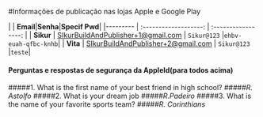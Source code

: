 #Informações de publicação nas lojas Apple e Google Play


|   |  **Email**|**Senha**|**Specif Pwd**|
|--------- | :-------------------: | :-----------------: |
| **Sikur** | SIkurBuildAndPublisher+1@gmail.com | `Sikur@123` |`ehbv-euah-qfbc-knhb`|
| **Vita**   | SIkurBuildAndPublisher+2@gmail.com   | `Sikur@123` |`teste`|


#### Perguntas e respostas de segurança da AppleId(para todos acima)

#####1. What is the first name of your best friend in high school?
#####*R. Astolfo*
#####2. What is your dream job
#####*R.Padeiro*
#####3. What is the name of your favorite sports team?
#####*R. Corinthians*